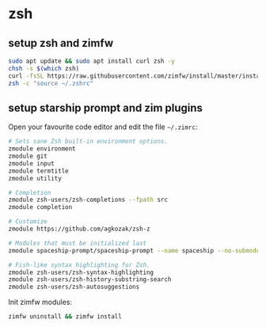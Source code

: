 # zsh

## setup zsh and zimfw

```bash
sudo apt update && sudo apt install curl zsh -y
chsh -s $(which zsh)
curl -fsSL https://raw.githubusercontent.com/zimfw/install/master/install.zsh | zsh
zsh -c "source ~/.zshrc"
```

## setup starship prompt and zim plugins

Open your favourite code editor and edit the file `~/.zimrc`:

```bash
# Sets sane Zsh built-in environment options.
zmodule environment
zmodule git
zmodule input
zmodule termtitle
zmodule utility

# Completion
zmodule zsh-users/zsh-completions --fpath src
zmodule completion

# Customize
zmodule https://github.com/agkozak/zsh-z

# Modules that must be initialized last
zmodule spaceship-prompt/spaceship-prompt --name spaceship --no-submodules

# Fish-like syntax highlighting for Zsh.
zmodule zsh-users/zsh-syntax-highlighting
zmodule zsh-users/zsh-history-substring-search
zmodule zsh-users/zsh-autosuggestions
```

Init zimfw modules:

```bash
zimfw uninstall && zimfw install
```